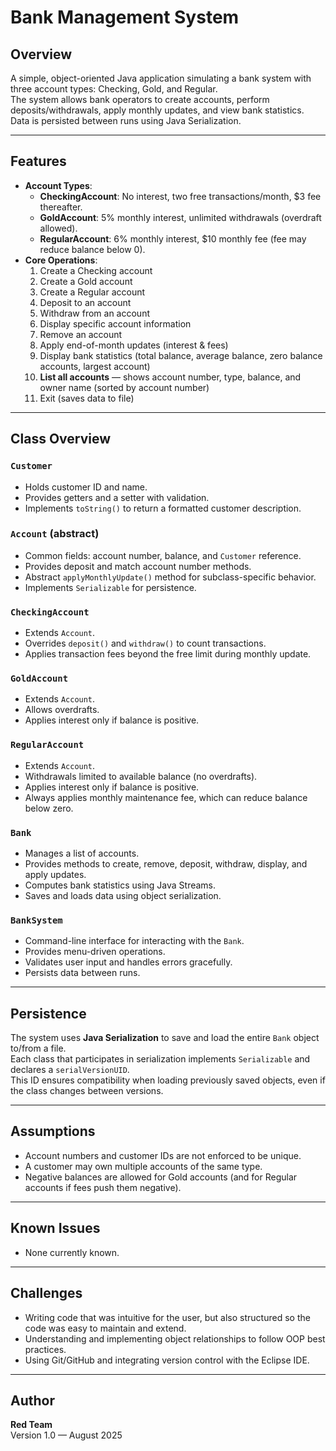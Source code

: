 # Bank Management System

## Overview
A simple, object-oriented Java application simulating a bank system with three account types: Checking, Gold, and Regular.  
The system allows bank operators to create accounts, perform deposits/withdrawals, apply monthly updates, and view bank statistics.  
Data is persisted between runs using Java Serialization.

---

## Features
- **Account Types**:
  - **CheckingAccount**: No interest, two free transactions/month, $3 fee thereafter.
  - **GoldAccount**: 5% monthly interest, unlimited withdrawals (overdraft allowed).
  - **RegularAccount**: 6% monthly interest, $10 monthly fee (fee may reduce balance below 0).
- **Core Operations**:
  1. Create a Checking account
  2. Create a Gold account
  3. Create a Regular account
  4. Deposit to an account
  5. Withdraw from an account
  6. Display specific account information
  7. Remove an account
  8. Apply end-of-month updates (interest & fees)
  9. Display bank statistics (total balance, average balance, zero balance accounts, largest account)
  10. **List all accounts** — shows account number, type, balance, and owner name (sorted by account number)
  11. Exit (saves data to file)

---

## Class Overview
### `Customer`
- Holds customer ID and name.
- Provides getters and a setter with validation.
- Implements `toString()` to return a formatted customer description.

### `Account` (abstract)
- Common fields: account number, balance, and `Customer` reference.
- Provides deposit and match account number methods.
- Abstract `applyMonthlyUpdate()` method for subclass-specific behavior.
- Implements `Serializable` for persistence.

### `CheckingAccount`
- Extends `Account`.
- Overrides `deposit()` and `withdraw()` to count transactions.
- Applies transaction fees beyond the free limit during monthly update.

### `GoldAccount`
- Extends `Account`.
- Allows overdrafts.
- Applies interest only if balance is positive.

### `RegularAccount`
- Extends `Account`.
- Withdrawals limited to available balance (no overdrafts).
- Applies interest only if balance is positive.
- Always applies monthly maintenance fee, which can reduce balance below zero.

### `Bank`
- Manages a list of accounts.
- Provides methods to create, remove, deposit, withdraw, display, and apply updates.
- Computes bank statistics using Java Streams.
- Saves and loads data using object serialization.

### `BankSystem`
- Command-line interface for interacting with the `Bank`.
- Provides menu-driven operations.
- Validates user input and handles errors gracefully.
- Persists data between runs.

---

## Persistence
The system uses **Java Serialization** to save and load the entire `Bank` object to/from a file.  
Each class that participates in serialization implements `Serializable` and declares a `serialVersionUID`.  
This ID ensures compatibility when loading previously saved objects, even if the class changes between versions.

---

## Assumptions
- Account numbers and customer IDs are not enforced to be unique.
- A customer may own multiple accounts of the same type.
- Negative balances are allowed for Gold accounts (and for Regular accounts if fees push them negative).

---

## Known Issues
- None currently known.

---

## Challenges
- Writing code that was intuitive for the user, but also structured so the code was easy to maintain and extend.
- Understanding and implementing object relationships to follow OOP best practices.
- Using Git/GitHub and integrating version control with the Eclipse IDE.

---

## Author
**Red Team**  
Version 1.0 — August 2025

